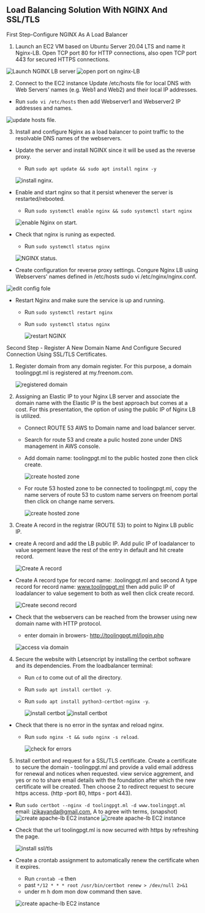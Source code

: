 
## Load Balancing Solution With NGINX And SSL/TLS

First Step-Configure NGINX As A Load Balancer

1. Launch an EC2 VM based on Ubuntu Server 20.04 LTS and name it Nginx-LB. Open TCP port 80 for HTTP connections, also open TCP port 443 for secured HTTPS connections.

 ![Launch NGINX LB server](./images/nginx-lb.png)
 ![open port on nginx-LB](./images/open-ports.png)

2. Connect to the EC2 instance Update /etc/hosts file for local DNS with Web Servers’ names (e.g. Web1 and Web2) and their local IP addresses.
- Run `sudo vi /etc/hosts` then
add  Webserver1 and Webserver2 IP addresses and names.

 ![update hosts file](./images/webserver-2-host-nginx.png).

3. Install and configure Nginx as a load balancer to point traffic to the resolvable DNS names of the webservers.

  - Update  the server and install NGINX since it will be used as the reverse proxy.
    - Run `sudo apt update && sudo apt install nginx -y`

     ![install nginx](./images/install-nginx.png).

- Enable and start nginx so that it persist whenever the server is restarted/rebooted. 
   - Run `sudo systemctl enable nginx && sudo systemctl start nginx`

    ![enable Nginx on start](./images/enable-on-start.png).

 - Check that nginx is runing as expected.
   - Run `sudo systemctl status nginx`

    ![NGINX status](./images/nginx-status.png).

 - Create configuration for reverse proxy settings. Congure Nginx LB using Webservers' names defined in /etc/hosts
sudo vi /etc/nginx/nginx.conf.

 ![edit config fole](./images/load_balance_conf.png)


- Restart Nginx and make sure the service is up and running.
   - Run `sudo systemctl restart nginx`
   - Run `sudo systemctl status nginx`

     ![restart NGINX](./images/nginx-status2.png)


Second Step - Register A New Domain Name And Configure Secured Connection Using SSL/TLS Certificates.

1. Register domain from any domain register. For this purpose, a domain toolingpgt.ml is registered at my.freenom.com.

    ![registered domain](./images/free-norm-domain.png)

2. Assigning an Elastic IP to your Nginx LB server and associate the domain name with the Elastic IP is the best approach but comes at a cost. For this presentation, the option of using the public IP of Nginx LB is utilized.

    - Connect ROUTE 53 AWS to Domain name and load balancer server.
    - Search for route 53 and create a pulic hosted zone under DNS management in AWS console.

    - Add domain name: toolingpgt.ml to the
public hosted zone then click create.

      ![create hosted zone](./images/route53-zone1.png)

    - For route 53 hosted zone to be connected to toolingpgt.ml, copy the name servers of route 53 to custom name servers on freenom portal then click on change name servers. 

      ![create hosted zone](./images/route53-zone2.png)

3. Create A record in the registrar (ROUTE 53) to point to Nginx LB public IP.

- create A record and add the LB public IP.
Add pulic IP of loadalancer to value segement leave the rest of the entry in default and hit create record.

  ![Create A record](./images/route53-zone3.png)

- Create A record type for record name: .toolingpgt.ml and second A type record for record name: www.toolingpgt.ml then add pulic IP of loadalancer to value segement to both as well then click create record.

  ![Create second record](./images/route53-zone4.png)


- Check that the webservers can be reached from the browser using new domain name with HTTP protocol.
  -  enter domain in browers- http://toolingpgt.ml/login.php

  ![access via domain](./images/access-with-domain.png)

4. Secure the website with Letsencript by installing the certbot software and its dependencies. From the loadbalancer terminal:
   - Run `cd` to come out of all the directory.
   - Run `sudo apt install certbot -y`.
   - Run `sudo apt install python3-certbot-nginx -y`.

      ![install certbot](./images/certbot-install.png)
    ![install certbot](./images/certbot-install2.png)

- Check that there is no error in the syntax and reload nginx.
   - Run `sudo nginx -t && sudo nginx -s reload`.

      ![check for errors](./images/certbot-install3.png)

5. Install certbot and request for a SSL/TLS certificate. Create a certificate to secure the domain - toolingpgt.ml and provide a valid email address for renewal and notices when requested. view service aggrement, and yes or no to share email details with the foundation after which the new certificate will be created. Then choose 2 to redirect request to secure https access. (http -port 80, https - port 443).
- Run `sudo certbot --nginx -d toolingpgt.ml -d www.toolingpgt.ml` 
email: izikayanda@gmail.com, A to agree with terms, 
(snapshot)
![create apache-lb EC2 instance](./images/email-certbot.png)
![create apache-lb EC2 instance](./images/install-certbot2.png)

- Check that the url toolingpgt.ml is now securred with https by refreshing the page.

  ![install ssl/tls](./images/connection-secured.png)



- Create a crontab assignment to automatically renew the certificate when it expires.
    - Run `crontab -e` then 
    - past `*/12 * * * root /usr/bin/certbot renew > /dev/null 2>&1`
    - under m h dom mon dow command then save.

  ![create apache-lb EC2 instance](./images/renewal-cert.png)  

